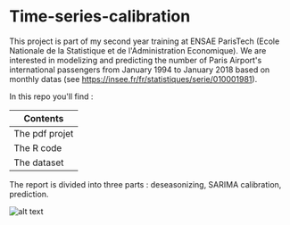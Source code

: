 # Time-series-calibration

This project is part of my second year training at ENSAE ParisTech (Ecole Nationale de la Statistique et de l'Administration Economique). We are interested in modelizing and predicting the number of Paris Airport's international passengers from January 1994 to January 2018 based on monthly datas (see https://insee.fr/fr/statistiques/serie/010001981). 

In this repo you'll find :

| Contents  | 
| ------------- | 
| The pdf projet  | 
| The R code  |
| The dataset  | 

The report is divided into three parts : deseasonizing, SARIMA calibration, prediction. 

![alt text](https://raw.githubusercontent.com/afiliot/Time-series-calibration/master/pred15.png)
